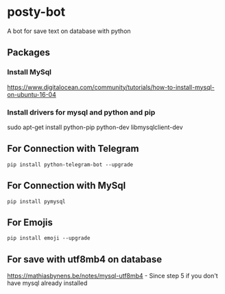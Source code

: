 # posty-bot
A bot for save text on database with python

## Packages

### Install MySql

https://www.digitalocean.com/community/tutorials/how-to-install-mysql-on-ubuntu-16-04

### Install drivers for mysql and python and pip

sudo apt-get install python-pip python-dev libmysqlclient-dev

## For Connection with Telegram
```pip install python-telegram-bot --upgrade```

## For Connection with MySql
```pip install pymysql```

## For Emojis
```pip install emoji --upgrade```

## For save with utf8mb4 on database

https://mathiasbynens.be/notes/mysql-utf8mb4 - Since step 5 if you don't have mysql already installed


